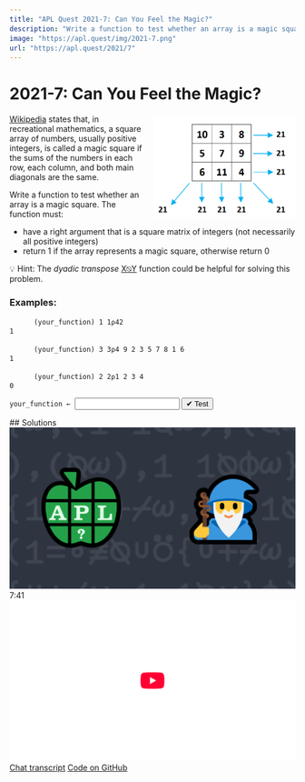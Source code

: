 ```yaml
---
title: "APL Quest 2021-7: Can You Feel the Magic?"
description: "Write a function to test whether an array is a magic square."
image: "https://apl.quest/img/2021-7.png"
url: "https://apl.quest/2021/7"
---
```


# <span class=s>2021-</span>7: Can You Feel the Magic?

<div>
      <img src="/img/magic-square.png" style="float:right;width:250px;margin-left:20px;" />
</div>
<p><a href="https://en.wikipedia.org/wiki/Magic_square">Wikipedia</a> states that, in recreational mathematics, a square array of numbers, usually positive integers, is called a magic square if the sums of the numbers in each row, each column, and both main diagonals are the same.</p>
<p>Write a function to test whether an array is a magic square. The function must:</p>
<ul>
      <li>have a right argument that is a square matrix of integers (not necessarily all positive integers)</li>
      <li>return 1 if the array represents a magic square, otherwise return 0</li>
</ul>

💡 Hint: The <em>dyadic transpose</em> <a href="https://aplcart.info/?q=%E2%8D%89#" class="language-APL" target="_blank">X⍉Y</a> function could be helpful for solving this problem.

### Examples:

```APL
      (your_function) 1 1⍴42
1

      (your_function) 3 3⍴4 9 2 3 5 7 8 1 6
1

      (your_function) 2 2⍴1 2 3 4
0
```
<div class="pdiv">
  <code onclick="p_Input.focus()">your_function ← </code><input id="p_Input" autocomplete="off" spellcheck="false" oninput="this.parentElement.querySelector`button`.disabled=false;localStorage.setItem(window.location.pathname,this.value)" onkeypress="subm(event)">
  <button onclick="alert$.next`Testing…`;submitSolution`p`" class="md-button md-button--primary">&#x2714; Test</button>
</div>
<blockquote id="p_Output"></blockquote>
## Solutions
<div onclick="play(this)" title="Video on YouTube" class="yt">
<img alt="Video Thumbnail" src="../../img/2021-7.png">
<time>7:41</time>
<img alt="YouTube" src="../../img/yt-big.png">
</div>
<a href="https://chat.stackexchange.com/transcript/52405?m=64501098#64501098" target="_blank" class="md-button md-button--primary">Chat transcript</a>
<a href="https://github.com/abrudz/apl_quest/tree/main/2021/7.apl" target="_blank" class="md-button md-button--primary right">Code on GitHub</a>

<script>
    testCases={"a":["1 1⍴42","3 3⍴4 9 2 3 5 7 8 1 6","2 2⍴2","2 2⍴2 2 2 4","2 2⍴1 2 3 4","3 3⍴10 3 8 5 7 9 6 11 4","(0(=+⊢)¯3+?5)×3 3⍴4 9 2 3 5 7 8 1 6","(0(=+⊢)¯3+?5)+3 3⍴4 9 2 3 5 7 8 1 5","3 3⍴3 2 4 4 3 2 2 4 3","3 3⍴2 4 ¯1 ¯1 1 5 6 2 3","3 3⍴27 15 ¯15 ¯26 13 58 32 5 ¯10","3 3⍴18 42 ¯47 ¯51 3 79 68 ¯10 3","3 3⍴12 30 ¯31 ¯41 1 45 36 ¯24 ¯7","3 3⍴30 18 7 ¯19 ¯7 27 12 12 ¯11","3 3⍴36 24 ¯21 ¯31 17 83 40 4 ¯17","3 3⍴9 15 ¯2 ¯4 ¯1 18 18 9 7","3 3⍴6 3 ¯6 ¯7 5 5 4 ¯5 4","3 3⍴9 18 ¯22 ¯20 7 18 24 ¯12 17","3 3⍴30 24 ¯28 ¯38 19 51 36 ¯15 5","3 3⍴21 6 ¯26 ¯33 6 58 29 5 ¯15","3 3⍴24 30 ¯5 ¯15 9 25 20 ¯10 9","3 3⍴12 12 9 13 7 ¯5 8 14 29","3 3⍴21 15 ¯13 ¯26 4 33 18 ¯6 ¯7","3 3⍴18 12 47 61 7 ¯15 ¯12 48 35","3 3⍴10 10 ¯5 ¯29 7 37 28 ¯8 ¯5","3 3⍴6 9 ¯12 ¯20 1 22 17 ¯7 ¯4","3 3⍴15 12 ¯13 ¯37 14 67 38 ¯10 ¯14","3 3⍴12 27 ¯17 ¯23 13 59 43 ¯8 2","3 3⍴3 30 13 ¯13 8 27 30 ¯18 10","3 3⍴21 24 ¯12 ¯41 7 61 53 2 2","3 3⍴48 6 35 ¯31 17 79 32 26 ¯23","3 3⍴12 24 41 13 7 15 18 12 17","3 3⍴18 18 ¯17 ¯21 21 19 20 ¯22 21","3 3⍴9 27 ¯11 ¯36 18 43 44 ¯28 15","3 3⍴9 21 ¯11 ¯18 18 28 26 ¯22 15","3 3⍴24 30 ¯28 ¯59 19 78 63 ¯21 5","3 3⍴27 3 29 ¯11 10 30 15 18 ¯4","3 3⍴9 30 ¯13 ¯16 11 22 26 ¯22 16","3 3⍴3 30 17 9 18 26 22 ¯14 18","3 3⍴27 27 ¯14 ¯48 18 76 47 ¯19 ¯6","3 3⍴10 9 ¯8 ¯11 3 19 14 1 ¯4","3 3⍴15 3 ¯7 ¯13 2 22 14 11 ¯8","3 3⍴15 27 ¯32 ¯22 8 54 33 ¯9 ¯14","3 3⍴6 6 47 89 11 ¯35 ¯4 74 37","3 3⍴36 18 37 53 17 3 6 60 7","3 3⍴48 6 ¯9 ¯29 ¯5 49 26 44 ¯31","3 3⍴24 6 33 37 19 13 2 38 11","3 3⍴12 30 6 13 7 19 14 2 8","3 3⍴15 21 ¯17 ¯11 13 17 19 ¯11 11","3 3⍴42 24 ¯7 ¯23 19 63 48 24 5","3 3⍴18 42 ¯31 ¯25 17 55 44 ¯22 7","3 3⍴30 24 ¯41 ¯41 4 56 46 7 ¯10","3 3⍴3 27 15 35 8 ¯16 1 4 22","3 3⍴36 54 ¯23 ¯27 15 31 32 ¯28 21","3 3⍴3 15 11 34 4 ¯9 ¯9 9 5","3 3⍴15 15 13 26 11 3 ¯3 12 13","3 3⍴12 14 ¯3 ¯5 7 21 18 4 1","3 3⍴21 6 ¯14 ¯41 4 50 34 4 ¯13","3 3⍴27 12 ¯10 ¯9 12 47 25 19 ¯15","3 3⍴27 30 ¯35 ¯56 7 83 64 ¯2 ¯16","3 3⍴24 36 33 17 5 17 22 22 ¯5","3 3⍴12 12 65 49 1 ¯21 ¯6 42 23","3 3⍴6 21 15 4 10 19 23 2 5","3 3⍴18 24 39 31 7 25 38 56 11","3 3⍴24 54 ¯19 17 35 7 32 ¯16 43","3 3⍴12 36 ¯29 ¯41 19 41 52 ¯32 23","3 3⍴3 30 ¯8 12 15 28 23 ¯7 9","3 3⍴42 18 ¯19 ¯61 41 97 68 ¯10 13","3 3⍴15 9 16 3 15 7 11 5 9","3 3⍴15 24 ¯18 ¯28 ¯1 29 28 ¯8 1","3 3⍴36 54 23 27 27 23 28 10 21","3 3⍴18 6 13 11 9 7 4 18 7"],"b":["0 0⍴0","⍪¯1","-4 4⍴16 3 2 13 5 10 11 8 9 6 7 12 4 15 14 1","-4 4⍴16 3 2 13 5 10 11 8 9 6 7 12 4 15 14 2","5 5⍴0","¯50+?3 3⍴100","↑(1 0 0 1)(0 1 1 0)(0 1 1 0)(1 0 0 1)","↑(0 1 0 1 0)(0 1 0 1 0)(1 0 0 0 1)(0 1 0 1 0)(0 1 0 1 0)","⍉↑(0 1 0 1 0)(0 1 0 1 0)(1 0 0 0 1)(0 1 0 1 0)(0 1 0 1 0)"],"f":"1=∘≢∘∪(+/1 1∘⍉)⍪+/,+⌿,1⊥1 1⍉⌽","p":","}
    p_Input.value=localStorage.getItem(window.location.pathname)
    play=e=>e.outerHTML=`<iframe src="https://www.youtube.com/embed/j9MMQZXpTmM?list=PLYKQVqyrAEj9wDIUyLDGtDAFTKY38BUMN&autoplay=1" title="<span class=s>2021-</span>7: Can You Feel the Magic? (APL Quest 2021-7)" frameborder="0" allow="accelerometer; autoplay; clipboard-write; encrypted-media; gyroscope; picture-in-picture; web-share" referrerpolicy="strict-origin-when-cross-origin" allowfullscreen></iframe>`
</script>
